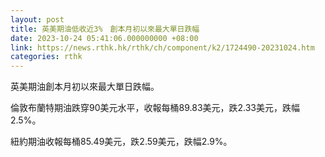 ```yaml
---
layout: post
title: 英美期油低收近3%　創本月初以來最大單日跌幅
date: 2023-10-24 05:41:06.000000000 +08:00
link: https://news.rthk.hk/rthk/ch/component/k2/1724490-20231024.htm
categories: rthk
---
```


英美期油創本月初以來最大單日跌幅。

倫敦布蘭特期油跌穿90美元水平，收報每桶89.83美元，跌2.33美元，跌幅2.5%。

紐約期油收報每桶85.49美元，跌2.59美元，跌幅2.9%。
